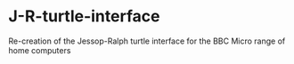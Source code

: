 # J-R-turtle-interface
Re-creation of the Jessop-Ralph turtle interface for the BBC Micro range of home computers
